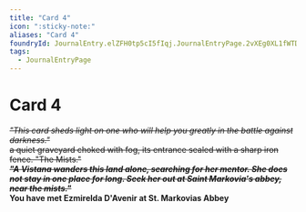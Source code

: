 ```yaml
---
title: "Card 4"
icon: ":sticky-note:"
aliases: "Card 4"
foundryId: JournalEntry.elZFH0tp5cI5fIqj.JournalEntryPage.2vXEg0XL1fWTDVNt
tags:
  - JournalEntryPage
---
```


# Card 4
~~*"This card sheds light on one who will help you greatly in the battle against darkness."*<br>
a quiet graveyard choked with fog, its entrance sealed with a sharp iron fence. "The Mists."<br>
***"A Vistana wanders this land alone, searching for her mentor. She does not stay in one place for long. Seek her out at Saint Markovia's abbey, near the mists."***<br>~~
**You have met Ezmirelda D'Avenir at St. Markovias Abbey**